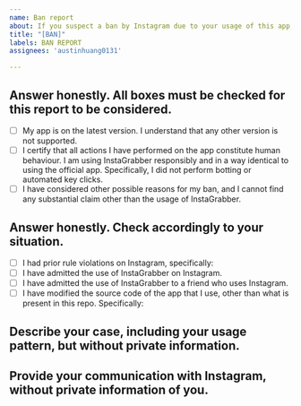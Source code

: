 ```yaml
---
name: Ban report
about: If you suspect a ban by Instagram due to your usage of this app, you MUST report it.
title: "[BAN]"
labels: BAN REPORT
assignees: 'austinhuang0131'

---
```


<!-- Write "x" in the brackets to check -->

## Answer honestly. All boxes must be checked for this report to be considered.

- [ ] My app is on the latest version. I understand that any other version is not supported.
- [ ] I certify that all actions I have performed on the app constitute human behaviour. I am using InstaGrabber responsibly and in a way identical to using the official app. Specifically, I did not perform botting or automated key clicks.
- [ ] I have considered other possible reasons for my ban, and I cannot find any substantial claim other than the usage of InstaGrabber.

## Answer honestly. Check accordingly to your situation.

- [ ] I had prior rule violations on Instagram, specifically:
- [ ] I have admitted the use of InstaGrabber on Instagram.
- [ ] I have admitted the use of InstaGrabber to a friend who uses Instagram.
- [ ] I have modified the source code of the app that I use, other than what is present in this repo. Specifically:

## Describe your case, including your usage pattern, but without private information.

## Provide your communication with Instagram, without private information of you.
